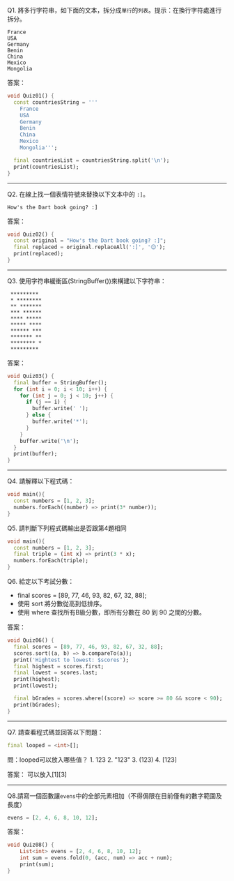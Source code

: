 Q1. 將多行字符串，如下面的文本，拆分成`單行`的`列表`。提示：在換行字符處進行拆分。

```
France 
USA 
Germany 
Benin 
China 
Mexico 
Mongolia
```

答案：
```Dart linenums="1"
void Quiz01() {
  const countriesString = '''
    France
    USA
    Germany
    Benin
    China
    Mexico
    Mongolia''';

  final countriesList = countriesString.split('\n');
  print(countriesList);
}
```

---

Q2. 在線上找一個表情符號來替換以下文本中的 `:]`。

```
How's the Dart book going? :]
```
答案：

```Dart linenums="1"
void Quiz02() {
  const original = "How's the Dart book going? :]";
  final replaced = original.replaceAll(':]', '😊');
  print(replaced);
}
```

---

Q3. 使用字符串緩衝區(StringBuffer())來構建以下字符串：

```
 *********
 * ******** 
 ** ******* 
 *** ****** 
 **** ***** 
 ***** **** 
 ****** *** 
 ******* ** 
 ******** * 
 *********
```

答案：
```Dart linenums="1"
void Quiz03() {
  final buffer = StringBuffer();
  for (int i = 0; i < 10; i++) {
    for (int j = 0; j < 10; j++) {
      if (j == i) {
        buffer.write(' ');
      } else {
        buffer.write('*');
      }
    }
    buffer.write('\n');
  }
  print(buffer);
}
```

---

Q4. 請解釋以下程式碼：

```Dart linenums="1"
void main(){
  const numbers = [1, 2, 3];
  numbers.forEach((number) => print(3* number));
}
```

Q5. 請判斷下列程式碼輸出是否跟第4題相同

```Dart linenums="1"
void main(){
  const numbers = [1, 2, 3];
  final triple = (int x) => print(3 * x);
  numbers.forEach(triple);
}
```

Q6. 給定以下考試分數：
   - final scores = [89, 77, 46, 93, 82, 67, 32, 88];
   - 使用 sort 將分數從高到低排序。
   - 使用 where 查找所有B級分數，即所有分數在 80 到 90 之間的分數。
  
答案：
```Dart linenums="1"
void Quiz06() {
  final scores = [89, 77, 46, 93, 82, 67, 32, 88];
  scores.sort((a, b) => b.compareTo(a));
  print('Hightest to lowest: $scores');
  final highest = scores.first;
  final lowest = scores.last;
  print(highest);
  print(lowest);

  final bGrades = scores.where((score) => score >= 80 && score < 90);
  print(bGrades);
}
```

---

Q7. 請查看程式碼並回答以下問題：

```Dart linenums="1"
final looped = <int>[];
```

  問：looped可以放入哪些值？
    1. 123
    2. "123"
    3. (123)
    4. [123]

答案：
可以放入[1][3]

---

Q8.請寫一個函數讓`evens`中的全部元素相加（不得侷限在目前僅有的數字範圍及長度）

```Dart linenums="1"
evens = [2, 4, 6, 8, 10, 12];
```

答案：
```Dart linenums="1"
void Quiz08() {
    List<int> evens = [2, 4, 6, 8, 10, 12];
    int sum = evens.fold(0, (acc, num) => acc + num);
    print(sum);
}
```